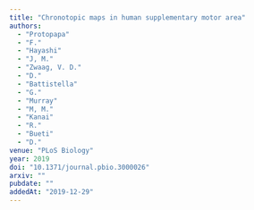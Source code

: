 ```yaml
---
title: "Chronotopic maps in human supplementary motor area"
authors:
  - "Protopapa"
  - "F."
  - "Hayashi"
  - "J, M."
  - "Zwaag, V. D."
  - "D."
  - "Battistella"
  - "G."
  - "Murray"
  - "M, M."
  - "Kanai"
  - "R."
  - "Bueti"
  - "D."
venue: "PLoS Biology"
year: 2019
doi: "10.1371/journal.pbio.3000026"
arxiv: ""
pubdate: ""
addedAt: "2019-12-29"
---
```

